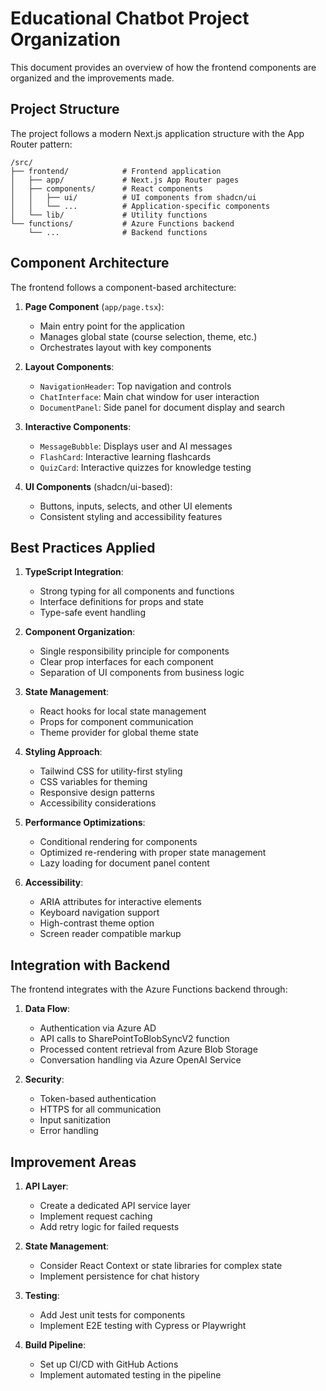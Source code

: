 # Educational Chatbot Project Organization

This document provides an overview of how the frontend components are organized and the improvements made.

## Project Structure

The project follows a modern Next.js application structure with the App Router pattern:

```
/src/
├── frontend/            # Frontend application
│   ├── app/             # Next.js App Router pages
│   ├── components/      # React components
│   │   ├── ui/          # UI components from shadcn/ui
│   │   └── ...          # Application-specific components
│   └── lib/             # Utility functions
└── functions/           # Azure Functions backend
    └── ...              # Backend functions
```

## Component Architecture

The frontend follows a component-based architecture:

1. **Page Component** (`app/page.tsx`):
   - Main entry point for the application
   - Manages global state (course selection, theme, etc.)
   - Orchestrates layout with key components

2. **Layout Components**:
   - `NavigationHeader`: Top navigation and controls
   - `ChatInterface`: Main chat window for user interaction
   - `DocumentPanel`: Side panel for document display and search

3. **Interactive Components**:
   - `MessageBubble`: Displays user and AI messages
   - `FlashCard`: Interactive learning flashcards
   - `QuizCard`: Interactive quizzes for knowledge testing

4. **UI Components** (shadcn/ui-based):
   - Buttons, inputs, selects, and other UI elements
   - Consistent styling and accessibility features

## Best Practices Applied

1. **TypeScript Integration**:
   - Strong typing for all components and functions
   - Interface definitions for props and state
   - Type-safe event handling

2. **Component Organization**:
   - Single responsibility principle for components
   - Clear prop interfaces for each component
   - Separation of UI components from business logic

3. **State Management**:
   - React hooks for local state management
   - Props for component communication
   - Theme provider for global theme state

4. **Styling Approach**:
   - Tailwind CSS for utility-first styling
   - CSS variables for theming
   - Responsive design patterns
   - Accessibility considerations

5. **Performance Optimizations**:
   - Conditional rendering for components
   - Optimized re-rendering with proper state management
   - Lazy loading for document panel content

6. **Accessibility**:
   - ARIA attributes for interactive elements
   - Keyboard navigation support
   - High-contrast theme option
   - Screen reader compatible markup

## Integration with Backend

The frontend integrates with the Azure Functions backend through:

1. **Data Flow**:
   - Authentication via Azure AD
   - API calls to SharePointToBlobSyncV2 function
   - Processed content retrieval from Azure Blob Storage
   - Conversation handling via Azure OpenAI Service

2. **Security**:
   - Token-based authentication
   - HTTPS for all communication
   - Input sanitization
   - Error handling

## Improvement Areas

1. **API Layer**:
   - Create a dedicated API service layer
   - Implement request caching
   - Add retry logic for failed requests

2. **State Management**:
   - Consider React Context or state libraries for complex state
   - Implement persistence for chat history

3. **Testing**:
   - Add Jest unit tests for components
   - Implement E2E testing with Cypress or Playwright

4. **Build Pipeline**:
   - Set up CI/CD with GitHub Actions
   - Implement automated testing in the pipeline
